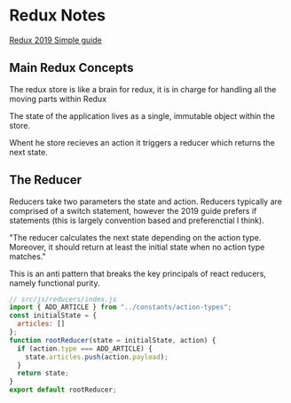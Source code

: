 # Redux Notes
[Redux 2019 Simple guide](https://www.valentinog.com/blog/redux/)
## Main Redux Concepts
The redux store is like a brain for redux, it is in charge for handling all the moving parts within Redux

The state of the application lives as a single, immutable object within the store.

Whent he store recieves an action it triggers a reducer which returns the next state. 


## The Reducer
Reducers take two parameters the state and action. Reducers typically are comprised of a switch statement, however the 2019 guide prefers if statements (this is largely convention based and preferenctial I think).

"The reducer calculates the next state depending on the action type. Moreover, it should return at least the initial state when no action type matches."

This is an anti pattern that breaks the key principals of react reducers, namely functional purity.

```javascript
// src/js/reducers/index.js
import { ADD_ARTICLE } from "../constants/action-types";
const initialState = {
  articles: []
};
function rootReducer(state = initialState, action) {
  if (action.type === ADD_ARTICLE) {
    state.articles.push(action.payload);
  }
  return state;
}
export default rootReducer;
```


